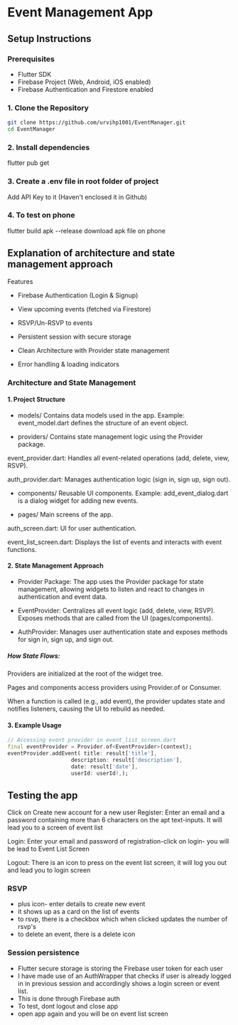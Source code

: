 # Event Management App
## Setup Instructions
### Prerequisites

- Flutter SDK
- Firebase Project (Web, Android, iOS enabled)
- Firebase Authentication and Firestore enabled

### 1. Clone the Repository
```bash
git clone https://github.com/urvihp1001/EventManager.git
cd EventManager
```
### 2. Install dependencies
 flutter pub get
### 3. Create a .env file in root folder of project
Add API Key to it (Haven't enclosed it in Github)

### 4. To test on phone
flutter build apk --release
download apk file on phone 
## Explanation of architecture and state management approach
 Features
- Firebase Authentication (Login & Signup)

- View upcoming events (fetched via Firestore)

- RSVP/Un-RSVP to events

- Persistent session with secure storage

- Clean Architecture with Provider state management

- Error handling & loading indicators

### Architecture and State Management
#### 1. Project Structure
 - models/
Contains data models used in the app.
Example: event_model.dart defines the structure of an event object.

- providers/
Contains state management logic using the Provider package.

event_provider.dart: 
Handles all event-related operations (add, delete, view, RSVP).

auth_provider.dart: 
Manages authentication logic (sign in, sign up, sign out).

- components/
Reusable UI components.
Example: add_event_dialog.dart is a dialog widget for adding new events.

- pages/
Main screens of the app.

auth_screen.dart: UI for user authentication.

event_list_screen.dart: Displays the list of events and interacts with event functions.

#### 2. State Management Approach
- Provider Package:
The app uses the Provider package for state management, allowing widgets to listen and react to changes in authentication and event data.

- EventProvider:
Centralizes all event logic (add, delete, view, RSVP).
Exposes methods that are called from the UI (pages/components).

- AuthProvider:
Manages user authentication state and exposes methods for sign in, sign up, and sign out.

##### How State Flows:

Providers are initialized at the root of the widget tree.

Pages and components access providers using Provider.of or Consumer.

When a function is called (e.g., add event), the provider updates state and notifies listeners, causing the UI to rebuild as needed.

#### 3. Example Usage
```dart
// Accessing event provider in event_list_screen.dart
final eventProvider = Provider.of<EventProvider>(context);
eventProvider.addEvent( title: result['title'],
                    description: result['description'],
                    date: result['date'],
                    userId: userId!,);
```
## Testing the app
Click on Create new account for a new user
Register: Enter an email and a password containing more than 6 characters on the apt text-inputs. 
It will lead you to a screen of event list

Login:
Enter your email and password of registration-click on login- you will be lead to Event List Screen

Logout:
There is an icon to press on the event list screen, it will log you out and lead you to login screen

### RSVP
- plus icon- enter details to create new event
- it shows up as a card on the list of events
- to rsvp, there is a checkbox which when clicked updates the number of rsvp's 
- to delete an event, there is a delete icon 
### Session persistence
- Flutter secure storage is storing the Firebase user token for each user
- I have made use of an AuthWrapper that checks if user is already logged in in previous session and accordingly shows a login screen or event list.
- This is done through Firebase auth
- To test, dont logout and close app
- open app again and you will be on event list screen

